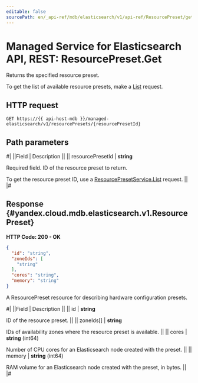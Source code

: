 ```yaml
---
editable: false
sourcePath: en/_api-ref/mdb/elasticsearch/v1/api-ref/ResourcePreset/get.md
---
```


# Managed Service for Elasticsearch API, REST: ResourcePreset.Get

Returns the specified resource preset.

To get the list of available resource presets, make a [List](/docs/managed-elasticsearch/api-ref/ResourcePreset/list#List) request.

## HTTP request

```
GET https://{{ api-host-mdb }}/managed-elasticsearch/v1/resourcePresets/{resourcePresetId}
```

## Path parameters

#|
||Field | Description ||
|| resourcePresetId | **string**

Required field. ID of the resource preset to return.

To get the resource preset ID, use a [ResourcePresetService.List](/docs/managed-elasticsearch/api-ref/ResourcePreset/list#List) request. ||
|#

## Response {#yandex.cloud.mdb.elasticsearch.v1.ResourcePreset}

**HTTP Code: 200 - OK**

```json
{
  "id": "string",
  "zoneIds": [
    "string"
  ],
  "cores": "string",
  "memory": "string"
}
```

A ResourcePreset resource for describing hardware configuration presets.

#|
||Field | Description ||
|| id | **string**

ID of the resource preset. ||
|| zoneIds[] | **string**

IDs of availability zones where the resource preset is available. ||
|| cores | **string** (int64)

Number of CPU cores for an Elasticsearch node created with the preset. ||
|| memory | **string** (int64)

RAM volume for an Elasticsearch node created with the preset, in bytes. ||
|#